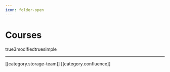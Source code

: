```yaml
---
icon: folder-open
---
```


# Courses

true3modifiedtruesimple

***

\[\[category.storage-team]] \[\[category.confluence]]
